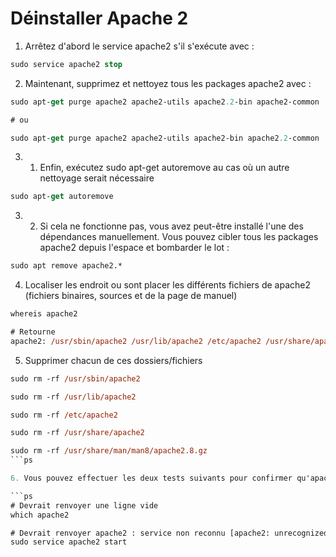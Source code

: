 














# Déinstaller Apache 2

1. Arrêtez d'abord le service apache2 s'il s'exécute avec :
```ps
sudo service apache2 stop
```

2. Maintenant, supprimez et nettoyez tous les packages apache2 avec :
```ps
sudo apt-get purge apache2 apache2-utils apache2.2-bin apache2-common 

# ou 

sudo apt-get purge apache2 apache2-utils apache2-bin apache2.2-common
```

3. 1. Enfin, exécutez sudo apt-get autoremove au cas où un autre nettoyage serait nécessaire
```ps
sudo apt-get autoremove 
```
3. 2. Si cela ne fonctionne pas, vous avez peut-être installé l'une des dépendances manuellement. Vous pouvez cibler tous les packages apache2 depuis l'espace et bombarder le lot :
```ps
sudo apt remove apache2.*
```
4. Localiser les endroit ou sont placer les différents fichiers de apache2 (fichiers binaires, sources et de la page de manuel)
```ps
whereis apache2
```
```ps
# Retourne
apache2: /usr/sbin/apache2 /usr/lib/apache2 /etc/apache2 /usr/share/apache2 /usr/share/man/man8/apache2.8.gz
```

5. Supprimer chacun de ces dossiers/fichiers
```ps
sudo rm -rf /usr/sbin/apache2

sudo rm -rf /usr/lib/apache2

sudo rm -rf /etc/apache2

sudo rm -rf /usr/share/apache2 

sudo rm -rf /usr/share/man/man8/apache2.8.gz
```ps

6. Vous pouvez effectuer les deux tests suivants pour confirmer qu'apache a été supprimé :

```ps
# Devrait renvoyer une ligne vide
which apache2

# Devrait renvoyer apache2 : service non reconnu [apache2: unrecognized service]
sudo service apache2 start 
```